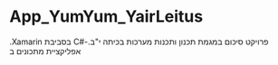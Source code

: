 # App_YumYum_YairLeitus
.Xamarin בסביבת C#-פרויקט סיכום במגמת תכנון ותכנות מערכות בכיתה י"ב. אפליקציית מתכונים ב

